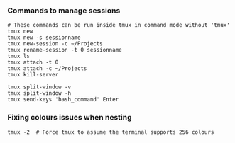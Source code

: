---
---

### Commands to manage sessions
```shell
# These commands can be run inside tmux in command mode without 'tmux'
tmux new
tmux new -s sessionname
tmux new-session -c ~/Projects
tmux rename-session -t 0 sessionname
tmux ls
tmux attach -t 0
tmux attach -c ~/Projects
tmux kill-server

tmux split-window -v
tmux split-window -h
tmux send-keys 'bash_command' Enter
```

### Fixing colours issues when nesting
```shell
tmux -2  # Force tmux to assume the terminal supports 256 colours
```
